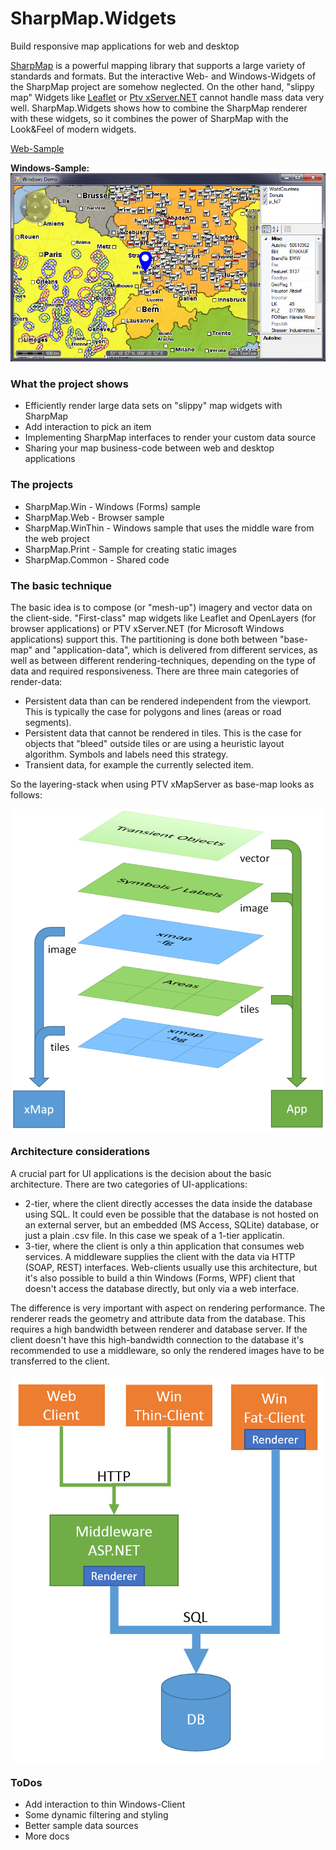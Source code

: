 # SharpMap.Widgets
Build responsive map applications for web and desktop

[SharpMap](https://sharpmap.codeplex.com/) is a powerful mapping library that supports a large variety of standards and formats.
But the interactive Web- and Windows-Widgets of the SharpMap project are somehow neglected. On the other hand, "slippy map" Widgets like [Leaflet](http://leafletjs.com/) or [Ptv xServer.NET](https://github.com/ptv-logistics/xserver.net) cannot handle mass data very well. SharpMap.Widgets shows how to combine the SharpMap renderer with these widgets, so it combines the power of SharpMap with the Look&Feel of modern widgets.

[Web-Sample](http://176.95.37.29/SharpMap.Widgets/)

**Windows-Sample:**
![Windows-Sample](/Doc/SharpMap.Win.png)

### What the project shows
* Efficiently render large data sets on "slippy" map widgets with SharpMap
* Add interaction to pick an item
* Implementing SharpMap interfaces to render your custom data source
* Sharing your map business-code between web and desktop applications

### The projects
* SharpMap.Win - Windows (Forms) sample
* SharpMap.Web - Browser sample
* SharpMap.WinThin - Windows sample that uses the middle ware from the web project
* SharpMap.Print - Sample for creating static images
* SharpMap.Common - Shared code

### The basic technique

The basic idea is to compose (or "mesh-up") imagery and vector data on the client-side. "First-class" map widgets like Leaflet and OpenLayers (for browser applications) or PTV xServer.NET (for Microsoft Windows applications) support this. The partitioning is done both between "base-map" and "application-data", which is delivered from different services, as well as between different rendering-techniques, depending on the type of data and required responsiveness. There are three main categories of render-data:

* Persistent data than can be rendered independent from the viewport. This is typically the case for polygons and lines (areas or road segments).
* Persistent data that cannot be rendered in tiles. This is the case for objects that "bleed" outside tiles or are using a heuristic layout algorithm. Symbols and labels need this strategy.
* Transient data, for example the currently selected item.

So the layering-stack when using PTV xMapServer as base-map looks as follows:

<a href="url"><img src="/Doc//ClientComposition.png" align="center" width="600" ></a>

### Architecture considerations

A crucial part for UI applications is the decision about the basic architecture. There are two categories of UI-applications:

* 2-tier, where the client directly accesses the data inside the database using SQL. It could even be possible that the database is not  hosted on an external server, but an embedded (MS Access, SQLite) database, or just a plain .csv file. In this case we speak of a 1-tier applicatin.
* 3-tier, where the client is only a thin application that consumes web services. A middleware supplies the client with the data via HTTP (SOAP, REST) interfaces. Web-clients usually use this architecture, but it's also possible to build a thin Windows (Forms, WPF) client that doesn't access the database directly, but only via a web interface.

The difference is very important with aspect on rendering performance. The renderer reads the geometry and attribute data from the database. This requires a high bandwidth between renderer and database server. If the client doesn't have this high-bandwidth connection to the database it's recommended to use a middleware, so only the rendered images have to be transferred to the client.

<a href="url"><img src="/Doc/RenderArchitecture.png" align="center" width="600" ></a>

### ToDos
* Add interaction to thin Windows-Client
* Some dynamic filtering and styling
* Better sample data sources
* More docs
